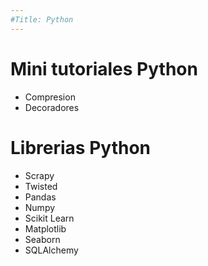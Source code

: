 ```yaml
---
#Title: Python
---
```


# Mini tutoriales Python

- Compresion
- Decoradores

# Librerias Python

- Scrapy
- Twisted
- Pandas
- Numpy
- Scikit Learn
- Matplotlib
- Seaborn
- SQLAlchemy
